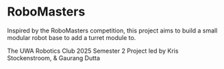 # RoboMasters
Inspired by the RoboMasters competition, this project aims to build a small modular robot base to add a turret module to.

The UWA Robotics Club 2025 Semester 2 Project led by Kris Stockenstroom, & Gaurang Dutta

